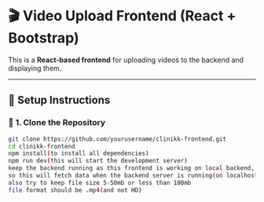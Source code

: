 # 🎬 Video Upload Frontend (React + Bootstrap)

This is a **React-based frontend** for uploading videos to the backend and displaying them.

---

## 🚀 **Setup Instructions**

### 🔹 **1. Clone the Repository**
```sh
git clone https://github.com/yourusername/clinikk-frontend.git
cd clinikk-frontend
npm install(to install all dependencies)
npm run dev(this will start the development server)
keep the backend running as this frontend is working on local backend,
so this will fetch data when the backend server is running(on localhost:3000)
also try to keep file size 5-50mb or less than 100mb
file format should be .mp4(and not HD)


